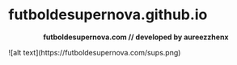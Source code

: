 # futboldesupernova.github.io
<p align="center">
 <b>futboldesupernova.com // developed by aureezzhenx</b>
</p>
![alt text](https://futboldesupernova.com/sups.png)

